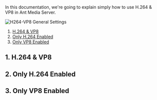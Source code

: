 In this documentation, we're going to explain simply how to use H.264 & VP8 in Ant Media Server.

![H264-VP8 General Settings](https://antmedia.io/wp-content/uploads/2020/05/H264-VP8-general.png)

1. [H.264 & VP8](#1-h264--vp8)
1. [Only H.264 Enabled](#2-only-h264-enabled)
1. [Only VP8 Enabled](#3-only-vp8-enabled)


## 1. H.264 & VP8

## 2. Only H.264 Enabled

## 3. Only VP8 Enabled

